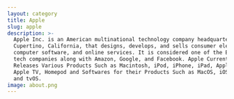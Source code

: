 ```yaml
---
layout: category
title: Apple
slug: apple
description: >-
  Apple Inc. is an American multinational technology company headquartered in
  Cupertino, California, that designs, develops, and sells consumer electronics,
  computer software, and online services. It is considered one of the Big Four
  tech companies along with Amazon, Google, and Facebook. Apple Currently
  Releases Various Products Such as Macintosh, iPod, iPhone, iPad, Apple Watch,
  Apple TV, Homepod and Softwares for their Products Such as MacOS, iOS, WatchOS
  and tvOS.
image: about.png
---
```


